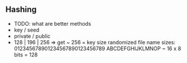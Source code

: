 ## Hashing
- TODO: what are better methods
- key / seed
- private / public
- 128 | 196 | 256
=> get ~ 256 = key size
randomized file name sizes:
012345678901234567890123456789
ABCDEFGHIJKLMNOP ~ 16 x 8 bits = 128
